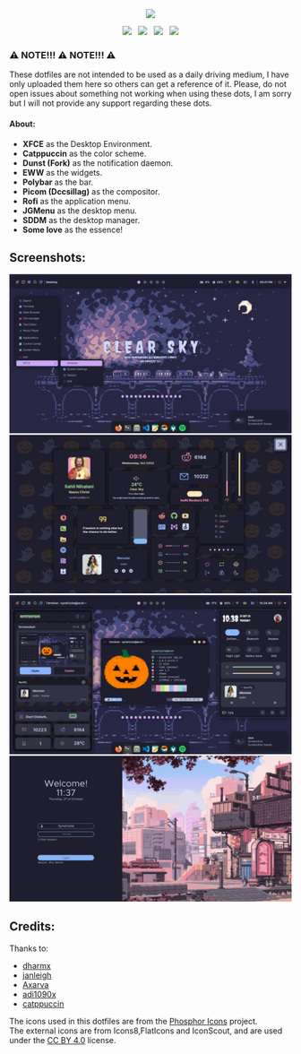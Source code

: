 <p align="center"> <img src="assets/hotfiles_spooky.gif" align="center" width="600"> </p>

<p align="center"><img src="https://img.shields.io/github/issues/syndrizzle/hotfiles?color=171b20&label=Issues%20%20&logo=gnubash&labelColor=e05f65&logoColor=ffffff">&nbsp;&nbsp;&nbsp;<img src="https://img.shields.io/github/forks/syndrizzle/hotfiles?color=171b20&label=Forks%20%20&logo=git&labelColor=f1cf8a&logoColor=ffffff">&nbsp;&nbsp;&nbsp;<img src="https://img.shields.io/github/stars/syndrizzle/hotfiles?color=171b20&label=Stargazers&logo=github&labelColor=70a5eb">&nbsp;&nbsp;&nbsp;<img src="https://img.shields.io/badge/-Works on my machine-%2378dba9?style=flat&logo=linux&labelColor=171b20&logoColor=ffffff"></p>

### ⚠️ NOTE!!! ⚠️ NOTE!!! ⚠️
These dotfiles are not intended to be used as a daily driving medium, I have only uploaded them here so others can get a reference of it. Please, do not open issues about something not working when using these dots, I am sorry but I will not provide any support regarding these dots.

#### About:
* **XFCE** as the Desktop Environment.
* **Catppuccin** as the color scheme.
* **Dunst (Fork)** as the notification daemon.
* **EWW** as the widgets.
* **Polybar** as the bar.
* **Picom (Dccsillag)** as the compositor.
* **Rofi** as the application menu.
* **JGMenu** as the desktop menu.
* **SDDM** as the desktop manager.
* **Some love** as the essence!

## Screenshots:

![picture 1](images/d30dc6b26abd37aee5344f666e0a50537b012d645be77c659ecb087167185e67.png)  
![picture 2](images/1581adf5e05d0acaa4e5d14a836ee18b326491d5ddbdb527fed125c7d0fc340b.png)
![picture 3](images/1a94fec09445582f072bd576f54be7708eb7c32d66e679554692a725296d2288.png)
![picture 4](images/aaa93d886224aaf3b0b83a8b2ca49af55c016855d26725727f3b26aab2bbe09c.png)  


## Credits:
Thanks to:
* [dharmx](https://github.com/dharmx)
* [janleigh](https://github.com/janleigh)
* [Axarva](https://github.com/Axarva)
* [adi1090x](https://github.com/adi1090x)
* [catppuccin](https://github.com/catppuccin)

The icons used in this dotfiles are from the [Phosphor Icons](https://phosphoricons.com/) project.<br>
The external icons are from Icons8,FlatIcons and IconScout, and are used under the [CC BY 4.0](https://creativecommons.org/licenses/by/4.0/) license.
